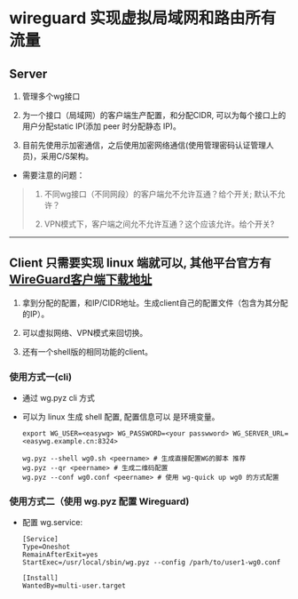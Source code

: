 # wireguard 实现虚拟局域网和路由所有流量

## Server

1. 管理多个wg接口

2. 为一个接口（局域网）的客户端生产配置，和分配CIDR, 可以为每个接口上的用户分配static IP(添加 peer 时分配静态 IP)。

3. 目前先使用示加密通信，之后使用加密网络通信(使用管理密码认证管理人员)，采用C/S架构。

- 需要注意的问题：

>1) 不同wg接口（不同网段）的客户端允不允许互通？给个开关; 默认不允许？
>
>2) VPN模式下，客户端之间允不允许互通？这个应该允许。给个开关?
>

---

## Client 只需要实现 linux 端就可以, 其他平台官方有[WireGuard客户端下载地址](https://www.wireguard.com/install/)

1. 拿到分配的配置，和IP/CIDR地址。生成client自己的配置文件（包含为其分配的IP）。

2. 可以虚拟网络、VPN模式来回切换。

3. 还有一个shell版的相同功能的client。

### 使用方式一(cli)

- 通过 wg.pyz cli 方式

- 可以为 linux 生成 shell 配置,  配置信息可以 是环境变量。

    ```shell
    export WG_USER=<easywg> WG_PASSWORD=<your passwword> WG_SERVER_URL=<easywg.example.cn:8324>

    wg.pyz --shell wg0.sh <peername> # 生成直接配置WG的脚本 推荐
    wg.pyz --qr <peername> # 生成二维码配置
    wg.pyz --conf wg0.conf <peername> # 使用 wg-quick up wg0 的方式配置
    ```

### 使用方式二（使用 wg.pyz 配置 Wireguard)

- 配置 wg.service:

    ```Service
    [Service]
    Type=Oneshot
    RemainAfterExit=yes
    StartExec=/usr/local/sbin/wg.pyz --config /parh/to/user1-wg0.conf

    [Install]
    WantedBy=multi-user.target
    ```

